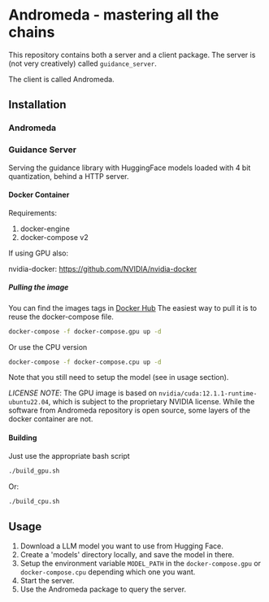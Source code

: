 # Andromeda - mastering all the chains

This repository contains both a server and a client package.
The server is (not very creatively) called `guidance_server`.

The client is called Andromeda.


## Installation

### Andromeda


### Guidance Server
Serving the guidance library with HuggingFace models loaded with 4 bit quantization, behind a HTTP server.

#### Docker Container

Requirements:
1. docker-engine
2. docker-compose v2

If using GPU also:

nvidia-docker: https://github.com/NVIDIA/nvidia-docker

##### Pulling the image
You can find the images tags in [Docker Hub](https://hub.docker.com/repository/docker/paolorechia/guidance_server/general)
The easiest way to pull it is to reuse the docker-compose file.

```bash
docker-compose -f docker-compose.gpu up -d
```

Or use the CPU version

```bash
docker-compose -f docker-compose.cpu up -d
```

Note that you still need to setup the model (see in usage section).

*LICENSE NOTE*: The GPU image is based on `nvidia/cuda:12.1.1-runtime-ubuntu22.04`, which is subject to the proprietary NVIDIA license.
While the software from Andromeda repository is open source, some layers of the docker container are not.


#### Building
Just use the appropriate bash script
```bash
./build_gpu.sh
```

Or:
```bash
./build_cpu.sh
```


## Usage

1. Download a LLM model you want to use from Hugging Face.
2. Create a 'models' directory locally, and save the model in there.
3. Setup the environment variable `MODEL_PATH` in the `docker-compose.gpu` or `docker-compose.cpu` depending which one you want.
4. Start the server.
5. Use the Andromeda package to query the server.